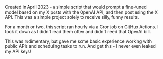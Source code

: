 Created in April 2023 - a simple script that would prompt a fine-tuned model based on my X posts with the OpenAI API, and then post using the X API. This was a simple project solely to receive silly, funny results.

For a month or two, this script ran hourly via a Cron job on GitHub Actions. I took it down as I didn't read them often and didn't need that OpenAI bill.

This was rudimentary, but gave me some basic experience working with public APIs and scheduling tasks to run. And get this - I never even leaked my API keys!
